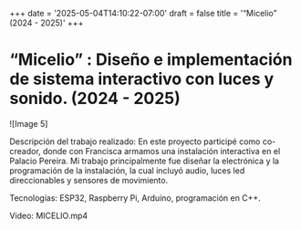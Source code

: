+++
date = '2025-05-04T14:10:22-07:00'
draft = false
title = '“Micelio” (2024 - 2025)'
+++
# “Micelio” : Diseño e implementación de sistema interactivo con luces y sonido. (2024 - 2025)

![Image 5]

Descripción del trabajo realizado: En este proyecto participé como co-creador, donde con Francisca armamos una instalación interactiva en el Palacio Pereira. Mi trabajo principalmente fue diseñar la electrónica y la programación de la instalación, la cual incluyó audio, luces led direccionables y sensores de movimiento.

Tecnologías: ESP32, Raspberry Pi, Arduino, programación en C++.

Video: MICELIO.mp4

